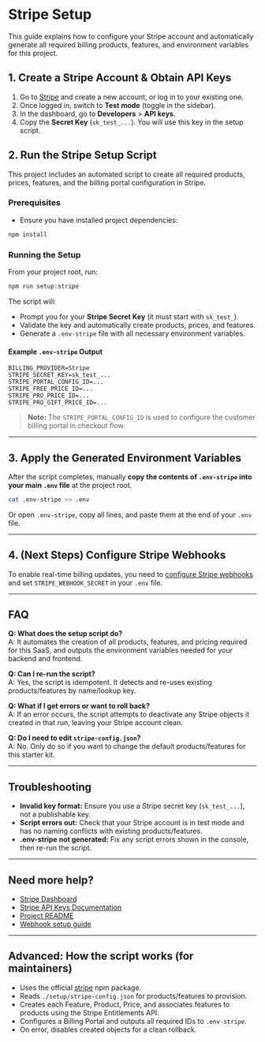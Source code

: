 # Stripe Setup

This guide explains how to configure your Stripe account and automatically generate all required billing products, features, and environment variables for this project.

## 1. Create a Stripe Account & Obtain API Keys

1. Go to [Stripe](https://dashboard.stripe.com/register) and create a new account, or log in to your existing one.
2. Once logged in, switch to **Test mode** (toggle in the sidebar).
3. In the dashboard, go to **Developers** > **API keys**.
4. Copy the **Secret Key** (`sk_test_...`). You will use this key in the setup script.

## 2. Run the Stripe Setup Script

This project includes an automated script to create all required products, prices, features, and the billing portal configuration in Stripe.

### Prerequisites

- Ensure you have installed project dependencies:

```bash
npm install
```

### Running the Setup

From your project root, run:

```bash
npm run setup:stripe
```

The script will:

- Prompt you for your **Stripe Secret Key** (it must start with `sk_test_`).
- Validate the key and automatically create products, prices, and features.
- Generate a `.env-stripe` file with all necessary environment variables.

#### Example `.env-stripe` Output

```env
BILLING_PROVIDER=Stripe
STRIPE_SECRET_KEY=sk_test_...
STRIPE_PORTAL_CONFIG_ID=...
STRIPE_FREE_PRICE_ID=...
STRIPE_PRO_PRICE_ID=...
STRIPE_PRO_GIFT_PRICE_ID=...
```

> **Note:** The `STRIPE_PORTAL_CONFIG_ID` is used to configure the customer billing portal in checkout flow.

---

## 3. Apply the Generated Environment Variables

After the script completes, manually **copy the contents of `.env-stripe` into your main `.env` file** at the project root.

```bash
cat .env-stripe >> .env
```

Or open `.env-stripe`, copy all lines, and paste them at the end of your `.env` file.

---

## 4. (Next Steps) Configure Stripe Webhooks

To enable real-time billing updates, you need to [configure Stripe webhooks](./stripe-webhooks.md) and set `STRIPE_WEBHOOK_SECRET` in your `.env` file.

---

## FAQ

**Q: What does the setup script do?**  
A: It automates the creation of all products, features, and pricing required for this SaaS, and outputs the environment variables needed for your backend and frontend.

**Q: Can I re-run the script?**  
A: Yes, the script is idempotent. It detects and re-uses existing products/features by name/lookup key.

**Q: What if I get errors or want to roll back?**  
A: If an error occurs, the script attempts to deactivate any Stripe objects it created in that run, leaving your Stripe account clean.

**Q: Do I need to edit `stripe-config.json`?**  
A: No. Only do so if you want to change the default products/features for this starter kit.

---

## Troubleshooting

- **Invalid key format:** Ensure you use a Stripe secret key (`sk_test_...`), not a publishable key.
- **Script errors out:** Check that your Stripe account is in test mode and has no naming conflicts with existing products/features.
- **.env-stripe not generated:** Fix any script errors shown in the console, then re-run the script.

---

## Need more help?

- [Stripe Dashboard](https://dashboard.stripe.com)
- [Stripe API Keys Documentation](https://stripe.com/docs/keys)
- [Project README](../README.md)
- [Webhook setup guide](./stripe-webhooks.md)

---

## Advanced: How the script works (for maintainers)

- Uses the official [stripe](https://www.npmjs.com/package/stripe) npm package.
- Reads `./setup/stripe-config.json` for products/features to provision.
- Creates each Feature, Product, Price, and associates features to products using the Stripe Entitlements API.
- Configures a Billing Portal and outputs all required IDs to `.env-stripe`.
- On error, disables created objects for a clean rollback.
